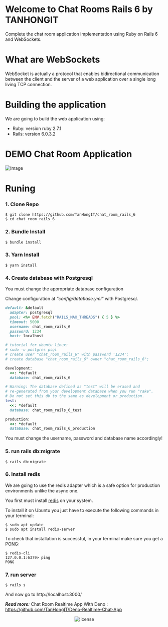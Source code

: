 # Welcome to Chat Rooms Rails 6 by TANHONGIT
Complete the chat room application implementation using Ruby on Rails 6 and WebSockets.

# What are WebSockets
WebSocket is actually a protocol that enables bidirectional communication between the client and the server of a web application over a single long living TCP connection.

# Building the application
We are going to build the web application using:

- Ruby: version ruby 2.7.1
- Rails: version 6.0.3.2

# DEMO Chat Room Application
![Image](https://media.giphy.com/media/U4FeYRecUZls67UEXv/giphy.gif)

# Runing

### 1. Clone Repo

```
$ git clone https://github.com/TanHongIT/chat_room_rails_6
$ cd chat_room_rails_6
```

### 2. Bundle Install 

```
$ bundle install
```

### 3. Yarn Install 

```
$ yarn install
```

### 4. Create database with Postgresql

You must change the appropriate database configuration

Change configuration at _"config/database.yml"_ with Postgresql.

```ruby
default: &default
  adapter: postgresql
  pool: <%= ENV.fetch("RAILS_MAX_THREADS") { 5 } %>
  timeout: 5000
  username: chat_room_rails_6
  password: 1234
  host: localhost

# tutorial for ubuntu linux:
# sudo -u postgres psql
# create user "chat_room_rails_6" with password '1234';  
# create database "chat_room_rails_6" owner "chat_room_rails_6"; 

development:
  <<: *default
  database: chat_room_rails_6

# Warning: The database defined as "test" will be erased and
# re-generated from your development database when you run "rake".
# Do not set this db to the same as development or production.
test:
  <<: *default
  database: chat_room_rails_6_test

production:
  <<: *default
  database: chat_room_rails_6_production
```

You must change the username, password and database name accordingly!

### 5. run rails db:migrate

```
$ rails db:migrate
```
### 6. Install redis

We are going to use the redis adapter which is a safe option for production environments unlike the async one.

You first must install [redis](https://redis.io/) on your system.

To install it on Ubuntu you just have to execute the following commands in your terminal:

```
$ sudo apt update
$ sudo apt install redis-server
```

To check that installation is successful, in your terminal make sure you get a PONG:

```
$ redis-cli
127.0.0.1:6379> ping
PONG
```

### 7. run server

```
$ rails s
```

And now go to  http://localhost:3000/

_**Read more:**_ Chat Room Realtime App With Deno : https://github.com/TanHongIT/Deno-Realtime-Chat-App

<p align="center">
     <img src="https://img.shields.io/packagist/l/doctrine/orm.svg" data-origin="https://img.shields.io/packagist/l/doctrine/orm.svg" alt="license">
</p>
